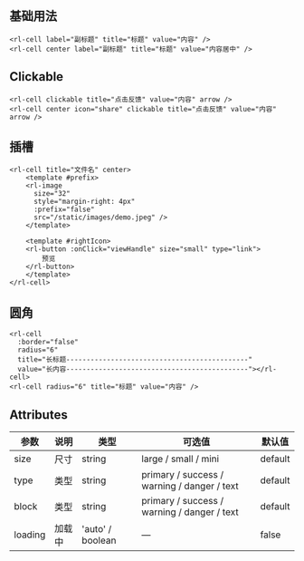 <Frame />

## 基础用法

```vue
<rl-cell label="副标题" title="标题" value="内容" />
<rl-cell center label="副标题" title="标题" value="内容居中" />
```

## Clickable

```vue
<rl-cell clickable title="点击反馈" value="内容" arrow />
<rl-cell center icon="share" clickable title="点击反馈" value="内容" arrow />
```

## 插槽

```vue
<rl-cell title="文件名" center>
    <template #prefix>
    <rl-image
      size="32"
      style="margin-right: 4px"
      :prefix="false"
      src="/static/images/demo.jpeg" />
    </template>

    <template #rightIcon>
    <rl-button :onClick="viewHandle" size="small" type="link">
        预览
    </rl-button>
    </template>
</rl-cell>
```

## 圆角

```vue
<rl-cell
  :border="false"
  radius="6"
  title="长标题---------------------------------------------"
  value="长内容---------------------------------------------"></rl-cell>
<rl-cell radius="6" title="标题" value="内容" />
```

## Attributes

| 参数    | 说明   | 类型             | 可选值                                      | 默认值  |
| ------- | ------ | ---------------- | ------------------------------------------- | ------- |
| size    | 尺寸   | string           | large / small / mini                        | default |
| type    | 类型   | string           | primary / success / warning / danger / text | default |
| block   | 类型   | string           | primary / success / warning / danger / text | default |
| loading | 加载中 | 'auto' / boolean | —                                           | false   |
